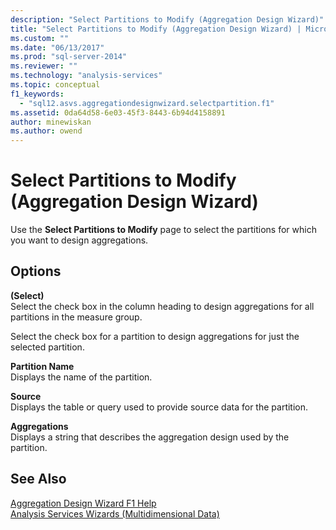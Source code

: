 ```yaml
---
description: "Select Partitions to Modify (Aggregation Design Wizard)"
title: "Select Partitions to Modify (Aggregation Design Wizard) | Microsoft Docs"
ms.custom: ""
ms.date: "06/13/2017"
ms.prod: "sql-server-2014"
ms.reviewer: ""
ms.technology: "analysis-services"
ms.topic: conceptual
f1_keywords: 
  - "sql12.asvs.aggregationdesignwizard.selectpartition.f1"
ms.assetid: 0da64d58-6e03-45f3-8443-6b94d4158891
author: minewiskan
ms.author: owend
---
```

# Select Partitions to Modify (Aggregation Design Wizard)
  Use the **Select Partitions to Modify** page to select the partitions for which you want to design aggregations.  
  
## Options  
 **(Select)**  
 Select the check box in the column heading to design aggregations for all partitions in the measure group.  
  
 Select the check box for a partition to design aggregations for just the selected partition.  
  
 **Partition Name**  
 Displays the name of the partition.  
  
 **Source**  
 Displays the table or query used to provide source data for the partition.  
  
 **Aggregations**  
 Displays a string that describes the aggregation design used by the partition.  
  
## See Also  
 [Aggregation Design Wizard F1 Help](aggregation-design-wizard-f1-help.md)   
 [Analysis Services Wizards &#40;Multidimensional Data&#41;](analysis-services-wizards-multidimensional-data.md)  
  
  
